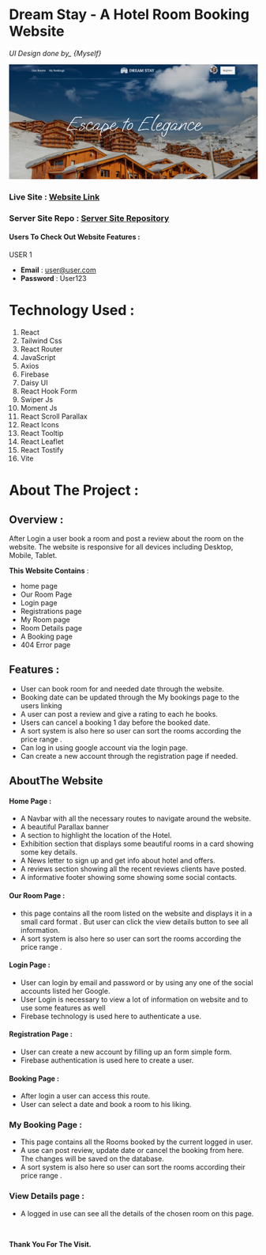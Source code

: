 # Dream Stay - A Hotel Room Booking Website

_UI Design done by\_ {Myself}_

![Website Hero](./public/dream-stay-home.png)

### Live Site : [Website Link](https://dream-stay-indev.web.app/)

### Server Site Repo : [Server Site Repository](https://github.com/Porgramming-Hero-web-course/b9a11-server-side-dev-ahad-ali)

#### Users To Check Out Website Features :

USER 1

- **Email** : user@user.com
- **Password** : User123

# Technology Used :

1. React
2. Tailwind Css
3. React Router
4. JavaScript
5. Axios
6. Firebase
7. Daisy UI
8. React Hook Form
9. Swiper Js
10. Moment Js
11. React Scroll Parallax
12. React Icons
13. React Tooltip
14. React Leaflet
15. React Tostify
16. Vite

# About The Project :

## Overview :

After Login a user book a room and post a review about the room on the website. The website is responsive for all devices including Desktop, Mobile, Tablet.

**This Website Contains** :

- home page
- Our Room Page
- Login page
- Registrations page
- My Room page
- Room Details page
- A Booking page
- 404 Error page

## Features :

- User can book room for and needed date through the website.
- Booking date can be updated through the My bookings page to the users linking
- A user can post a review and give a rating to each he books.
- Users can cancel a booking 1 day before the booked date.
- A sort system is also here so user can sort the rooms according the price range .
- Can log in using google account via the login page.
- Can create a new account through the registration page if needed.

## AboutThe Website

#### Home Page :

- A Navbar with all the necessary routes to navigate around the website.
- A beautiful Parallax banner
- A section to highlight the location of the Hotel.
- Exhibition section that displays some beautiful rooms in a card showing some key details.
- A News letter to sign up and get info about hotel and offers.
- A reviews section showing all the recent reviews clients have posted.
- A informative footer showing some showing some social contacts.

#### Our Room Page :

- this page contains all the room listed on the website and displays it in a small card format . But user can click the view details button to see all information.
- A sort system is also here so user can sort the rooms according the price range .

#### Login Page :

- User can login by email and password or by using any one of the social accounts listed her Google.
- User Login is necessary to view a lot of information on website and to use some features as well
- Firebase technology is used here to authenticate a use.

#### Registration Page :

- User can create a new account by filling up an form simple form.
- Firebase authentication is used here to create a user.

#### Booking Page :

- After login a user can access this route.
- User can select a date and book a room to his liking.

### My Booking Page :

- This page contains all the Rooms booked by the current logged in user.
- A use can post review, update date or cancel the booking from here. The changes will be saved on the database.
- A sort system is also here so user can sort the rooms according their price range .

### View Details page :

- A logged in use can see all the details of the chosen room on this page.

<br>

**Thank You For The Visit.**
